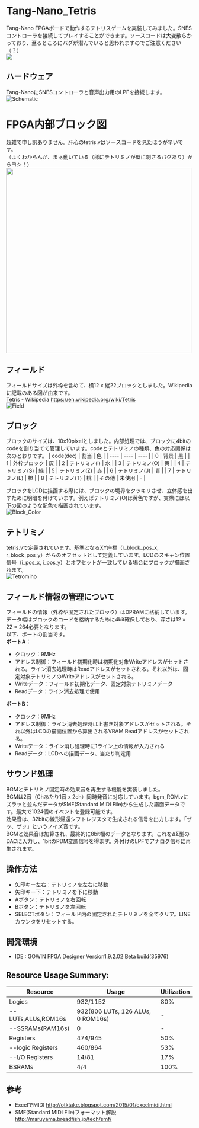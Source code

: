 # Tang-Nano_Tetris
Tang-Nano FPGAボードで動作するテトリスゲームを実装してみました。SNESコントローラを接続してプレイすることができます。ソースコードは大変散らかっており、至るところにバグが潜んでいると思われますのでご注意ください（？）  
[![](https://img.youtube.com/vi/Z7nBj0Th6N0/0.jpg)](https://www.youtube.com/watch?v=Z7nBj0Th6N0)  

## ハードウェア
Tang-NanoにSNESコントローラと音声出力用のLPFを接続します。  
![Schematic](doc/img/Schematic.png "Schematic")

# FPGA内部ブロック図
超雑で申し訳ありません。肝心のtetris.vはソースコードを見たほうが早いです。  
（よくわからんが、まぁ動いている（稀にテトリミノが壁に刺さるバグあり）からヨシ！）  
<img src="doc/img/BlockDiagram.png" width="500">  

## フィールド
フィールドサイズは外枠を含めて、横12 x 縦22ブロックとしました。Wikipediaに記載のある図が由来です。  
Tetris - Wikipedia https://en.wikipedia.org/wiki/Tetris  
![Field](doc/img/Field.png "Field")

## ブロック
ブロックのサイズは、10x10pixelとしました。内部処理では、ブロックに4bitのcodeを割り当てて管理しています。codeとテトリミノの種類、色の対応関係は次のとおりです。
| code(dec) | 割当 | 色 |
| ---- | ---- | ---- |
| 0    | 背景 | 黒 |
| 1    | 外枠ブロック | 灰 |
| 2    | テトリミノ(I) | 水 |
| 3    | テトリミノ(O) | 黄 |
| 4    | テトリミノ(S) | 緑 |
| 5    | テトリミノ(Z) | 赤 |
| 6    | テトリミノ(J) | 青 |
| 7    | テトリミノ(L) | 橙 |
| 8    | テトリミノ(T) | 桃 |
| その他 | 未使用 | - |

ブロックをLCDに描画する際には、ブロックの境界をクッキリさせ、立体感を出すために明暗を付けています。例えばテトリミノ(O)は黄色ですが、実際には以下の図のような配色で描画されています。    
![Block_Color](doc/img/block_color.png "Block_Color")

## テトリミノ
tetris.vで定義されています。基準となるXY座標（r_block_pos_x, r_block_pos_y）からのオフセットとして定義しています。LCDのスキャン位置信号（i_pos_x, i_pos_y）とオフセットが一致している場合にブロックが描画されます。  
![Tetromino](doc/img/Tetromino.png "Tetromino")

## フィールド情報の管理について
フィールドの情報（外枠や固定されたブロック）はDPRAMに格納しています。データ幅はブロックのコードを格納するために4bit確保しており、深さは12 x 22 = 264必要となります。  
以下、ポートの割当です。  
**ポートA：**
* クロック：9MHz
* アドレス制御：フィールド初期化時は初期化対象Writeアドレスがセットされる。ライン消去処理時はReadアドレスがセットされる。それ以外は、固定対象テトリミノのWriteアドレスがセットされる。
* Writeデータ：フィールド初期化データ、固定対象テトリミノデータ
* Readデータ：ライン消去処理で使用

**ポートB：**
* クロック：9MHz
* アドレス制御：ライン消去処理時は上書き対象アドレスがセットされる。それ以外はLCDの描画位置から算出されるVRAM Readアドレスがセットされる。
* Writeデータ：ライン消し処理時に1ライン上の情報が入力される
* Readデータ：LCDへの描画データ、当たり判定用

## サウンド処理
BGMとテトリミノ固定時の効果音を再生する機能を実装しました。  
BGMは2音（Chあたり1音 x 2ch）同時発音に対応しています。bgm_ROM.vにズラッと並んだデータがSMF(Standard MIDI File)から生成した譜面データです。最大で1024個のイベントを登録可能です。  
効果音は、32bitの線形帰還シフトレジスタで生成される信号を出力します。「ザッ、ザッ」というノイズ音です。  
BGMと効果音は加算され、最終的に8bit幅のデータとなります。これをΔΣ型のDACに入力し、1bitのPDM変調信号を得ます。外付けのLPFでアナログ信号に再生されます。  

## 操作方法
* 矢印キー左右：テトリミノを左右に移動
* 矢印キー下：テトリミノを下に移動
* Aボタン：テトリミノを右回転
* Bボタン：テトリミノを左回転
* SELECTボタン：フィールド内の固定されたテトリミノを全てクリア。LINEカウンタをリセットする。

## 開発環境
- IDE : GOWIN FPGA Designer Version1.9.2.02 Beta build(35976)

## Resource Usage Summary:
|  Resource  |  Usage |  Utilization  |
| ---------- | ------ | ------------- |
|  Logics  |  932/1152  | 80% |
|  --LUTs,ALUs,ROM16s  |  932(806 LUTs, 126 ALUs, 0 ROM16s)  | - |
|  --SSRAMs(RAM16s)  |  0  | - |
|  Registers  |  474/945  | 50% |
|  --logic Registers  |  460/864  | 53% |
|  --I/O Registers  |  14/81  | 17% |
|  BSRAMs  |  4/4  | 100% |


## 参考
- ExcelでMIDI http://otktake.blogspot.com/2015/01/excelmidi.html
- SMF(Standard MIDI File)フォーマット解説 http://maruyama.breadfish.jp/tech/smf/
